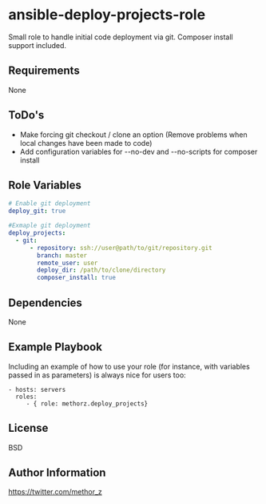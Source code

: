 ansible-deploy-projects-role
=========

Small role to handle initial code deployment via git. Composer install support included.

Requirements
------------

None

ToDo's
------------

- Make forcing git checkout / clone an option (Remove problems when local changes have been made to code)
- Add configuration variables for --no-dev and --no-scripts for composer install

Role Variables
--------------
```YAML
# Enable git deployment
deploy_git: true

#Exmaple git deployment
deploy_projects:
  - git:
      - repository: ssh://user@path/to/git/repository.git
        branch: master
        remote_user: user
        deploy_dir: /path/to/clone/directory
        composer_install: true
```

Dependencies
------------

None

Example Playbook
----------------

Including an example of how to use your role (for instance, with variables passed in as parameters) is always nice for users too:

    - hosts: servers
      roles:
         - { role: methorz.deploy_projects}

License
-------

BSD

Author Information
------------------

https://twitter.com/methor_z
